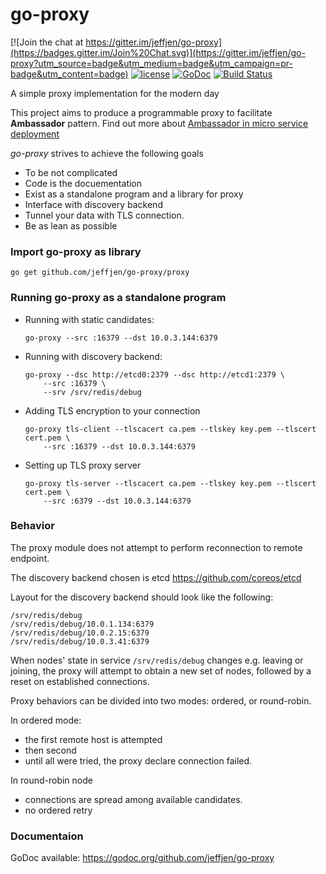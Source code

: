 # go-proxy

[![Join the chat at https://gitter.im/jeffjen/go-proxy](https://badges.gitter.im/Join%20Chat.svg)](https://gitter.im/jeffjen/go-proxy?utm_source=badge&utm_medium=badge&utm_campaign=pr-badge&utm_content=badge)
[![license](http://img.shields.io/badge/license-MIT-blue.svg)](https://raw.githubusercontent.com/jeffjen/go-libkv/master/LICENSE)
[![GoDoc](https://godoc.org/github.com/jeffjen/go-proxy/proxy?status.png)](https://godoc.org/github.com/jeffjen/go-proxy/proxy)
[![Build Status](https://travis-ci.org/jeffjen/go-proxy.svg)](https://travis-ci.org/jeffjen/go-proxy)

A simple proxy implementation for the modern day

This project aims to produce a programmable proxy to facilitate **Ambassador**
pattern.  Find out more about [Ambassador in micro service
deployment](https://github.com/jeffjen/ambd)

*go-proxy* strives to achieve the following goals
- To be not complicated
- Code is the docuementation
- Exist as a standalone program and a library for proxy
- Interface with discovery backend
- Tunnel your data with TLS connection.
- Be as lean as possible

### Import go-proxy as library
`go get github.com/jeffjen/go-proxy/proxy`

### Running go-proxy as a standalone program
- Running with static candidates:  
    ```
    go-proxy --src :16379 --dst 10.0.3.144:6379
    ```

- Running with discovery backend:  
    ```
    go-proxy --dsc http://etcd0:2379 --dsc http://etcd1:2379 \
        --src :16379 \
        --srv /srv/redis/debug
    ```

- Adding TLS encryption to your connection
    ```
    go-proxy tls-client --tlscacert ca.pem --tlskey key.pem --tlscert cert.pem \
        --src :16379 --dst 10.0.3.144:6379
    ```

- Setting up TLS proxy server
    ```
    go-proxy tls-server --tlscacert ca.pem --tlskey key.pem --tlscert cert.pem \
        --src :6379 --dst 10.0.3.144:6379
    ```

### Behavior
The proxy module does not attempt to perform reconnection to remote endpoint.

The discovery backend chosen is etcd https://github.com/coreos/etcd

Layout for the discovery backend should look like the following:
```
/srv/redis/debug
/srv/redis/debug/10.0.1.134:6379
/srv/redis/debug/10.0.2.15:6379
/srv/redis/debug/10.0.3.41:6379
```

When nodes' state in service `/srv/redis/debug` changes e.g. leaving or joining,
the proxy will attempt to obtain a new set of nodes, followed by a reset on
established connections.

Proxy behaviors can be divided into two modes: ordered, or round-robin.

In ordered mode:
- the first remote host is attempted
- then second
- until all were tried, the proxy declare connection failed.

In round-robin node
- connections are spread among available candidates.
- no ordered retry

### Documentaion
GoDoc available: https://godoc.org/github.com/jeffjen/go-proxy

